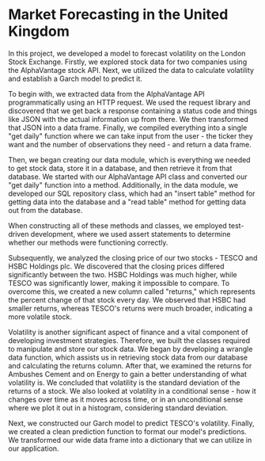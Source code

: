 # Market Forecasting in the United Kingdom


In this project, we developed a model to forecast volatility on the London Stock Exchange. Firstly, we explored stock data for two companies using the AlphaVantage stock API. Next, we utilized the data to calculate volatility and establish a Garch model to predict it.

To begin with, we extracted data from the AlphaVantage API programmatically using an HTTP request. We used the request library and discovered that we get back a response containing a status code and things like JSON with the actual information up from there. We then transformed that JSON into a data frame. Finally, we compiled everything into a single "get daily" function where we can take input from the user - the ticker they want and the number of observations they need - and return a data frame.

Then, we began creating our data module, which is everything we needed to get stock data, store it in a database, and then retrieve it from that database. We started with our AlphaVantage API class and converted our "get daily" function into a method. Additionally, in the data module, we developed our SQL repository class, which had an "insert table" method for getting data into the database and a "read table" method for getting data out from the database.

When constructing all of these methods and classes, we employed test-driven development, where we used assert statements to determine whether our methods were functioning correctly.

Subsequently, we analyzed the closing price of our two stocks - TESCO and HSBC Holdings plc. We discovered that the closing prices differed significantly between the two. HSBC Holdings was much higher, while TESCO was significantly lower, making it impossible to compare. To overcome this, we created a new column called "returns," which represents the percent change of that stock every day. We observed that HSBC had smaller returns, whereas TESCO's returns were much broader, indicating a more volatile stock.

Volatility is another significant aspect of finance and a vital component of developing investment strategies. Therefore, we built the classes required to manipulate and store our stock data. We began by developing a wrangle data function, which assists us in retrieving stock data from our database and calculating the returns column. After that, we examined the returns for Ambushes Cement and on Energy to gain a better understanding of what volatility is. We concluded that volatility is the standard deviation of the returns of a stock. We also looked at volatility in a conditional sense - how it changes over time as it moves across time, or in an unconditional sense where we plot it out in a histogram, considering standard deviation.

Next, we constructed our Garch model to predict TESCO's volatility. Finally, we created a clean prediction function to format our model's predictions. We transformed our wide data frame into a dictionary that we can utilize in our application.
